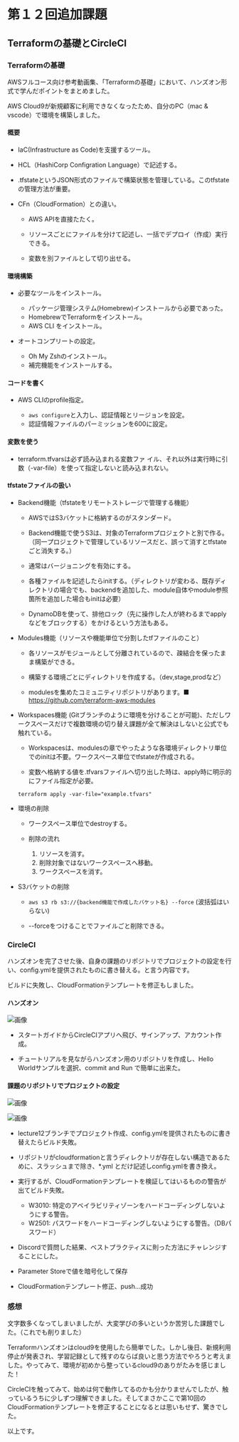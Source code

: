 # 第１２回追加課題

## Terraformの基礎とCircleCI

### Terraformの基礎

AWSフルコース向け参考動画集、「Terraformの基礎」において、ハンズオン形式で学んだポイントをまとめました。

AWS Cloud9が新規顧客に利用できなくなったため、自分のPC（mac & vscode）で環境を構築しました。

#### 概要

* IaC(Infrastructure as Code)を支援するツール。

* HCL（HashiCorp Configration Language）で記述する。

* .tfstateというJSON形式のファイルで構築状態を管理している。このtfstateの管理方法が重要。

* CFn（CloudFormation）との違い。

  * AWS APIを直接たたく。

  * リソースごとにファイルを分けて記述し、一括でデプロイ（作成）実行できる。

  * 変数を別ファイルとして切り出せる。


#### 環境構築

* 必要なツールをインストール。

  * パッケージ管理システム(Homebrew)インストールから必要であった。
  * HomebrewでTerraformをインストール。
  * AWS CLI をインストール。

* オートコンプリートの設定。

  * Oh My Zshのインストール。
  * 補完機能をインストールする。


#### コードを書く

* AWS CLIのprofile指定。

  * `aws configure`と入力し、認証情報とリージョンを設定。
  * 認証情報ファイルのパーミッションを600に設定。
  

#### 変数を使う

* terraform.tfvarsは必ず読み込まれる変数ファ
イル、それ以外は実行時に引数（-var-file）を使って指定しないと読み込まれない。

#### tfstateファイルの扱い

* Backend機能（tfstateをリモートストレージで管理する機能）

  * AWSではS3バケットに格納するのがスタンダード。

  * Backend機能で使うS3は、対象のTerraformプロジェクトと別で作る。（同一プロジェクトで管理しているリソースだと、誤って消すとtfstateごと消失する。）

  * 通常はバージョニングを有効にする。

  * 各種ファイルを記述したらinitする。（ディレクトリが変わる、既存ディレクトリの場合でも、backendを追加した、module自体やmodule参照箇所を追加した場合もinitは必要）

  * DynamoDBを使って、排他ロック（先に操作した人が終わるまでapplyなどをブロックする）をかけるという方法もある。

* Modules機能（リソースや機能単位で分割したtfファイルのこと）

  * 各リソースがモジュールとして分離されているので、疎結合を保ったまま構築ができる。

  * 構築する環境ごとにディレクトリを作成する。（dev,stage,prodなど）

  * modulesを集めたコミュニティリポジトリがあります。■ https://github.com/terraform-aws-modules

* Workspaces機能 (Gitブランチのように環境を分けることが可能)、ただしワークスペースだけで複数環境の切り替え課題が全て解決はしないと公式でも触れている。

  * Workspacesは、modulesの章でやったような各環境ディレクトリ単位でのinitは不要。ワークスペース単位でtfstateが作成される。

  * 変数へ格納する値を.tfvarsファイルへ切り出した時は、apply時に明示的にファイル指定が必要。
  
  `terraform apply -var-file="example.tfvars"`

* 環境の削除

  * ワークスペース単位でdestroyする。

  * 削除の流れ

    1. リソースを消す。
    1. 削除対象ではないワークスペースへ移動。
    1. ワークスペースを消す。

* S3バケットの削除

  * `aws s3 rb s3://{backend機能で作成したバケット名} --force` (波括弧はいらない)

  * --forceをつけることでファイルごと削除できる。


### CircleCI

ハンズオンを完了させた後、自身の課題のリポジトリでプロジェクトの設定を行い、config.ymlを提供されたものに書き替える。と言う内容です。

ビルドに失敗し、CloudFormationテンプレートを修正もしました。

#### ハンズオン

![画像](images/CircleCI12-0.png)

* スタートガイドからCircleCIアプリへ飛び、サインアップ、アカウント作成。

* チュートリアルを見ながらハンズオン用のリポジトリを作成し、Hello Worldサンプルを選択、commit and Run で簡単に出来た。

#### 課題のリポジトリでプロジェクトの設定

![画像](images/CircleCI12-1.png)

![画像](images/CircleCI12-2.png)

* lecture12ブランチでプロジェクト作成、config.ymlを提供されたものに書き替えたらビルド失敗。

* リポジトリがcloudformationと言うディレクトリが存在しない構造であるために、スラッシュまで除き、*.yml とだけ記述しconfig.ymlを書き換え。

* 実行するが、CloudFormationテンプレートを検証してはいるものの警告が出てビルド失敗。

  * W3010: 特定のアベイラビリティゾーンをハードコーディングしないようにする警告。
  * W2501: パスワードをハードコーディングしないようにする警告。（DBパスワード）

* Discordで質問した結果、ベストプラクティスに則った方法にチャレンジすることにした。

* Parameter Storeで値を暗号化して保存

* CloudFormationテンプレート修正、push...成功

### 感想

文字数多くなってしまいましたが、大変学びの多いというか苦労した課題でした。（これでも削りました）

Terraformハンズオンはcloud9を使用したら簡単でした。しかし後日、新規利用停止が発表され、学習記録として残すのならば良いと思う方法でやろうと考えました。やってみて、環境が初めから整っているcloud9のありがたみを感じました！

CircleCIを触ってみて、始めは何で動作してるのかも分かりませんでしたが、触っているうちに少しずつ理解できました。そしてまさかここで第10回のCloudFormationテンプレートを修正することになるとは思いもせず、驚きでした。

以上です。
